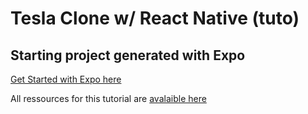 # Tesla Clone w/ React Native (tuto)

## Starting project generated with Expo

[Get Started with Expo here](https://docs.expo.dev/)

All ressources for this tutorial are [avalaible here](https://www.youtube.com/watch?v=iQ_0Fd_N3Mk&list=PL3lbhEjJ4QJRrvRNdChJh9JXomkJsZPdg&index=2&t=1368s)
